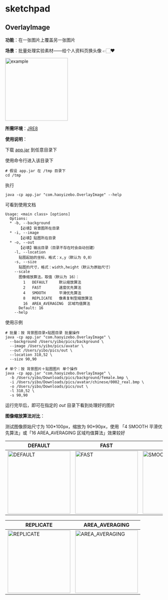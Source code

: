 # sketchpad

## OverlayImage

**功能**：在一张图片上覆盖另一张图片

**场景**：批量处理实验素材——给个人资料页换头像 👉🏻❤️

<img width="200" alt="example" src="https://user-images.githubusercontent.com/11988080/128552218-8f790042-009b-4a43-a0bd-6952dffb6618.png">

**所需环境**：[JRE8](https://www.oracle.com/java/technologies/javase-jre8-downloads.html)

**使用说明**：

下载 [app.jar](https://github.com/zhaoyibo/sketchpad/raw/main/release/app.jar) 到任意目录下

使用命令行进入该目录下

```shell
# 假设 app.jar 在 /tmp 目录下
cd /tmp
```

执行

```shell
java -cp app.jar "com.haoyizebo.OverlayImage" --help
```

可看到使用文档

```
Usage: <main class> [options]
  Options:
  * -b, --background
      【必填】背景图所在目录
  * -i, --image
      【必填】贴图所在目录
  * -o, --out
      【必填】输出目录（目录不存在时会自动创建）
    -l, --location
      贴图起始的坐标，格式：x,y（默认为 0,0）
    -s, --size
      贴图的尺寸，格式：width,height（默认为原始尺寸）
    --scale
      图像缩放算法，取值（默认为 16）：
        1	DEFAULT		默认缩放算法
        2	FAST		速度优先算法
        4	SMOOTH		平滑优先算法
        8	REPLICATE	像素复制型缩放算法
        16	AREA_AVERAGING	区域均值算法
      Default: 16
    --help
```

使用示例

```shell
# 批量：按 背景图目录×贴图目录 批量操作 
java -cp app.jar "com.haoyizebo.OverlayImage" \
  --background /Users/yibo/pics/background \
  --image /Users/yibo/pics/avatar \
  --out /Users/yibo/pics/out \
  --location 310,52 \
  --size 90,90
  
# 单个：按 背景图片＋贴图图片 单个操作
java -cp app.jar "com.haoyizebo.OverlayImage" \
  -b /Users/yibo/Downloads/pics/background/female.bmp \
  -i /Users/yibo/Downloads/pics/avatar/chinese/0002_real.bmp \
  -o /Users/yibo/Downloads/pics/out \
  -l 310,52 \
  -s 90,90
```

运行完毕后，即可在指定的 *out* 目录下看到处理好的图片

**图像缩放算法对比**：

测试图像原始尺寸为 100\*100px，缩放为 90\*90px，使用 「4 SMOOTH 平滑优先算法」或「16 AREA_AVERAGING 区域均值算法」效果较好


| DEFAULT    | FAST    | SMOOTH    |
| ---- | ---- | ---- |
|  <img width="200" alt="DEFAULT" src="https://user-images.githubusercontent.com/11988080/128625443-dfdda96d-626b-4c75-98b4-24b8046313e9.png">  | <img width="200" alt="FAST" src="https://user-images.githubusercontent.com/11988080/128625453-4070d8c2-08af-4967-ba73-9fca4250c052.png">    | <img width="200" alt="SMOOTH" src="https://user-images.githubusercontent.com/11988080/128625459-5b59f3e7-bb03-4b5a-bc94-4909d62f8e7a.png">    |

| REPLICATE    | AREA_AVERAGING    | 
| ---- | ---- |
| <img width="200" alt="REPLICATE" src="https://user-images.githubusercontent.com/11988080/128625465-54f5c832-72ac-4402-a692-d25b688d3149.png">    | <img width="200" alt="AREA_AVERAGING" src="https://user-images.githubusercontent.com/11988080/128625471-60aa9b39-857a-44c8-baae-ed6a1ffab6d1.png">   | 





